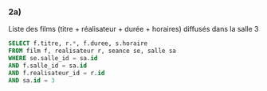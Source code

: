 ### 2a)

Liste des films (titre + réalisateur + durée + horaires) diffusés dans la salle 3

```sql
SELECT f.titre, r.*, f.duree, s.horaire
FROM film f, realisateur r, seance se, salle sa
WHERE se.salle_id = sa.id
AND f.salle_id = sa.id
AND f.realisateur_id = r.id
AND sa.id = 3
```